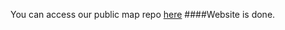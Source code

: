 You can access our public map repo <a href="https://github.com/RagingBuilds/RMaps">here</a>
####Website is done.
